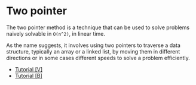 # Two pointer
The two pointer method is a technique that can be used to solve problems naively solvable in ```O(n^2)```, in linear time.

As the name suggests, it involves using two pointers to traverse a data structure, typically an array or a linked list, by moving them in different directions or in some cases different speeds to solve a problem efficiently.

* [Tutorial [V]](https://youtu.be/ymKrGndnTis)
* [Tutorial [B]](https://www.quora.com/q/techparoksha/The-Two-Pointer-Algorithm)
